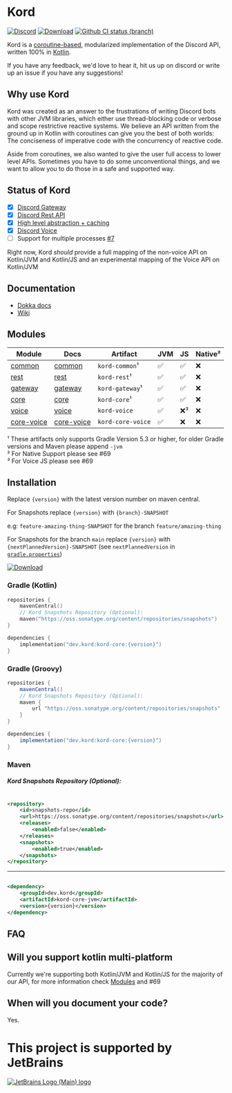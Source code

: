 # Kord

[![Discord](https://img.shields.io/discord/556525343595298817.svg?color=&label=Kord&logo=discord&style=for-the-badge)](https://discord.gg/6jcx5ev)
[![Download](https://img.shields.io/maven-central/v/dev.kord/kord-core.svg?label=Maven%20Central&style=for-the-badge)](https://central.sonatype.com/artifact/dev.kord/kord-core)
[![Github CI status (branch)](https://img.shields.io/github/actions/workflow/status/kordlib/kord/deployment-ci.yml?branch=main&label=CI&style=for-the-badge)]()

Kord is a [coroutine-based](https://kotlinlang.org/docs/reference/coroutines-overview.html), modularized implementation
of the Discord API, written 100% in [Kotlin](https://kotlinlang.org/).

If you have any feedback, we'd love to hear it, hit us up on discord or write up an issue if you have any suggestions!

## Why use Kord

Kord was created as an answer to the frustrations of writing Discord bots with other JVM libraries, which either use
thread-blocking code or verbose and scope restrictive reactive systems. We believe an API written from the ground up in
Kotlin with coroutines can give you the best of both worlds: The conciseness of imperative code with the concurrency of
reactive code.

Aside from coroutines, we also wanted to give the user full access to lower level APIs. Sometimes you have to do some
unconventional things, and we want to allow you to do those in a safe and supported way.

## Status of Kord

* [X] [Discord Gateway](gateway)
* [x] [Discord Rest API](rest)
* [X] [High level abstraction + caching](core)
* [X] [Discord Voice](voice)
* [ ] Support for multiple processes [#7](https://github.com/kordlib/kord/issues/7)

Right now, Kord *should* provide a full mapping of the non-voice API on Kotlin/JVM and Kotlin/JS and an experimental
mapping of the Voice API on Kotlin/JVM

## Documentation

* [Dokka docs](https://kordlib.github.io/kord/)
* [Wiki](https://github.com/kordlib/kord/wiki)

## Modules

| Module                   | Docs                                                    | Artifact          | JVM | JS | Native² |
|--------------------------|---------------------------------------------------------|-------------------|-----|----|---------|
| [common](common)         | [common](https://kordlib.github.io/kord/common)         | `kord-common`¹    | ✅   | ✅  | ❌       |
| [rest](rest)             | [rest](https://kordlib.github.io/kord/rest)             | `kord-rest`¹      | ✅   | ✅  | ❌       |
| [gateway](gateway)       | [gateway](https://kordlib.github.io/kord/gateway)       | `kord-gateway`¹   | ✅   | ✅  | ❌       |
| [core](core)             | [core](https://kordlib.github.io/kord/core)             | `kord-core`¹      | ✅   | ✅  | ❌       |
| [voice](voice)           | [voice](https://kordlib.github.io/kord/voice)           | `kord-voice`      | ✅   | ❌³ | ❌       |
| [core-voice](core-voice) | [core-voice](https://kordlib.github.io/kord/core-voice) | `kord-core-voice` | ✅   | ❌  | ❌       |

¹ These artifacts only supports Gradle Version 5.3 or higher, for older Gradle versions and Maven please append `-jvm`  
² For Native Support please see #69  
³ For Voice JS please see #69

## Installation

Replace `{version}` with the latest version number on maven central.

For Snapshots replace `{version}` with `{branch}-SNAPSHOT`

e.g: `feature-amazing-thing-SNAPSHOT` for the branch `feature/amazing-thing`

For Snapshots for the branch `main` replace `{version}` with `{nextPlannedVersion}-SNAPSHOT` (see `nextPlannedVersion`
in [`gradle.properties`](gradle.properties))

[![Download](https://img.shields.io/maven-central/v/dev.kord/kord-core.svg?label=Maven%20Central&style=for-the-badge)](https://central.sonatype.com/artifact/dev.kord/kord-core)

### Gradle (Kotlin)

```kotlin
repositories {
    mavenCentral()
    // Kord Snapshots Repository (Optional):
    maven("https://oss.sonatype.org/content/repositories/snapshots")
}

dependencies {
    implementation("dev.kord:kord-core:{version}")
}
```

### Gradle (Groovy)

```groovy
repositories {
    mavenCentral()
    // Kord Snapshots Repository (Optional):
    maven {
        url "https://oss.sonatype.org/content/repositories/snapshots"
    }
}

dependencies {
    implementation("dev.kord:kord-core:{version}")
}
```

### Maven

##### Kord Snapshots Repository (Optional):

```xml

<repository>
    <id>snapshots-repo</id>
    <url>https://oss.sonatype.org/content/repositories/snapshots</url>
    <releases>
        <enabled>false</enabled>
    </releases>
    <snapshots>
        <enabled>true</enabled>
    </snapshots>
</repository>
```

---

```xml

<dependency>
    <groupId>dev.kord</groupId>
    <artifactId>kord-core-jvm</artifactId>
    <version>{version}</version>
</dependency>
```

## FAQ

## Will you support kotlin multi-platform

Currently we're supporting both Kotlin/JVM and Kotlin/JS for the majority of our API, for more information check
[Modules](#modules) and #69

## When will you document your code?

Yes.

# This project is supported by JetBrains

[![JetBrains Logo (Main) logo](https://resources.jetbrains.com/storage/products/company/brand/logos/jb_beam.svg)](https://jb.gg/OpenSourceSupport)
